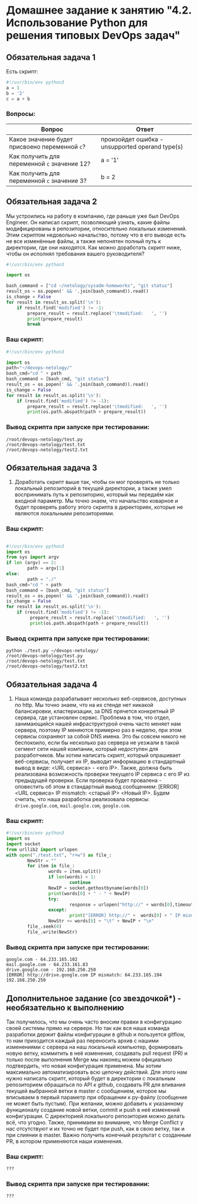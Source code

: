 
# Домашнее задание к занятию "4.2. Использование Python для решения типовых DevOps задач"

## Обязательная задача 1

Есть скрипт:
```python
#!/usr/bin/env python3
a = 1
b = '2'
c = a + b
```

### Вопросы:
| Вопрос  | Ответ |
| ------------- | ------------- |
| Какое значение будет присвоено переменной `c`?  | произойдет ошибка - unsupported operand type(s)  |
| Как получить для переменной `c` значение 12?  | a = '1'  |
| Как получить для переменной `c` значение 3?  | b = 2  |

## Обязательная задача 2
Мы устроились на работу в компанию, где раньше уже был DevOps Engineer. Он написал скрипт, позволяющий узнать, какие файлы модифицированы в репозитории, относительно локальных изменений. Этим скриптом недовольно начальство, потому что в его выводе есть не все изменённые файлы, а также непонятен полный путь к директории, где они находятся. Как можно доработать скрипт ниже, чтобы он исполнял требования вашего руководителя?

```python
#!/usr/bin/env python3

import os

bash_command = ["cd ~/netology/sysadm-homeworks", "git status"]
result_os = os.popen(' && '.join(bash_command)).read()
is_change = False
for result in result_os.split('\n'):
    if result.find('modified') != -1:
        prepare_result = result.replace('\tmodified:   ', '')
        print(prepare_result)
        break
```

### Ваш скрипт:
```python
#!/usr/bin/env python3

import os
path="~/devops-netology/"
bash_cmd="cd " + path
bash_command = [bash_cmd, "git status"]
result_os = os.popen(' && '.join(bash_command)).read()
is_change = False
for result in result_os.split('\n'):
    if (result.find('modified') != -1):
        prepare_result = result.replace('\tmodified:   ', '')
        print(os.path.abspath(path + prepare_result))

```

### Вывод скрипта при запуске при тестировании:
```
/root/devops-netology/test.py
/root/devops-netology/test.txt
/root/devops-netology/test2.txt

```

## Обязательная задача 3
1. Доработать скрипт выше так, чтобы он мог проверять не только локальный репозиторий в текущей директории, а также умел воспринимать путь к репозиторию, который мы передаём как входной параметр. Мы точно знаем, что начальство коварное и будет проверять работу этого скрипта в директориях, которые не являются локальными репозиториями.

### Ваш скрипт:
```python

#!/usr/bin/env python3
import os
from sys import argv
if len (argv) == 2:
        path = argv[1]
else:
        path = "./"
bash_cmd="cd " + path
bash_command = [bash_cmd, "git status"]
result_os = os.popen(' && '.join(bash_command)).read()
is_change = False
for result in result_os.split('\n'):
    if (result.find('modified') != -1):
         prepare_result = result.replace('\tmodified:   ', '')
         print(os.path.abspath(path + prepare_result))

```

### Вывод скрипта при запуске при тестировании:
```
python ./test.py ~/devops-netology/
/root/devops-netology/test.py
/root/devops-netology/test.txt
/root/devops-netology/test2.txt

```

## Обязательная задача 4
1. Наша команда разрабатывает несколько веб-сервисов, доступных по http. Мы точно знаем, что на их стенде нет никакой балансировки, кластеризации, за DNS прячется конкретный IP сервера, где установлен сервис. Проблема в том, что отдел, занимающийся нашей инфраструктурой очень часто меняет нам сервера, поэтому IP меняются примерно раз в неделю, при этом сервисы сохраняют за собой DNS имена. Это бы совсем никого не беспокоило, если бы несколько раз сервера не уезжали в такой сегмент сети нашей компании, который недоступен для разработчиков. Мы хотим написать скрипт, который опрашивает веб-сервисы, получает их IP, выводит информацию в стандартный вывод в виде: <URL сервиса> - <его IP>. Также, должна быть реализована возможность проверки текущего IP сервиса c его IP из предыдущей проверки. Если проверка будет провалена - оповестить об этом в стандартный вывод сообщением: [ERROR] <URL сервиса> IP mismatch: <старый IP> <Новый IP>. Будем считать, что наша разработка реализовала сервисы: `drive.google.com`, `mail.google.com`, `google.com`.

### Ваш скрипт:
```python
#!/usr/bin/env python3
import os
import socket
from urllib2 import urlopen
with open("./test.txt", "r+w") as file_:
        NewStr = ""
        for item in file_:
                words = item.split()
                if len(words) < 1:
                        continue
                NewIP = socket.gethostbyname(words[0])
                print(words[0] + " - " + NewIP)
                try:
                        response = urlopen("http://" + words[0],timeout=2)
                except:
                        print("[ERROR] http://" +  words[0] + " IP mismatch: " + words[1] + " " + NewIP)
                NewStr += words[0] + "\t" + NewIP + "\n"
        file_.seek(0)
        file_.write(NewStr)

```

### Вывод скрипта при запуске при тестировании:
```
google.com - 64.233.165.102
mail.google.com - 64.233.161.83
drive.google.com - 192.168.250.250
[ERROR] http://drive.google.com IP mismatch: 64.233.165.194 192.168.250.250

```

## Дополнительное задание (со звездочкой*) - необязательно к выполнению

Так получилось, что мы очень часто вносим правки в конфигурацию своей системы прямо на сервере. Но так как вся наша команда разработки держит файлы конфигурации в github и пользуется gitflow, то нам приходится каждый раз переносить архив с нашими изменениями с сервера на наш локальный компьютер, формировать новую ветку, коммитить в неё изменения, создавать pull request (PR) и только после выполнения Merge мы наконец можем официально подтвердить, что новая конфигурация применена. Мы хотим максимально автоматизировать всю цепочку действий. Для этого нам нужно написать скрипт, который будет в директории с локальным репозиторием обращаться по API к github, создавать PR для вливания текущей выбранной ветки в master с сообщением, которое мы вписываем в первый параметр при обращении к py-файлу (сообщение не может быть пустым). При желании, можно добавить к указанному функционалу создание новой ветки, commit и push в неё изменений конфигурации. С директорией локального репозитория можно делать всё, что угодно. Также, принимаем во внимание, что Merge Conflict у нас отсутствуют и их точно не будет при push, как в свою ветку, так и при слиянии в master. Важно получить конечный результат с созданным PR, в котором применяются наши изменения. 

### Ваш скрипт:
```python
???
```

### Вывод скрипта при запуске при тестировании:
```
???
```
